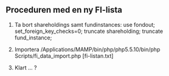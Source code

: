 Proceduren med en ny FI-lista 
----------------------------------------

1. Ta bort shareholdings samt fundinstances: 
use fondout; set_foreign_key_checks=0; truncate shareholding; truncate fund_instance;

2. Importera
/Applications/MAMP/bin/php/php5.5.10/bin/php Scripts/fi_data_import.php [fi-listan.txt]

3. Klart ... ? 